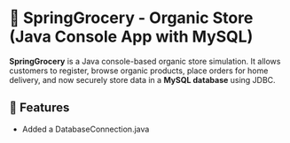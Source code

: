 # 🛒 SpringGrocery - Organic Store (Java Console App with MySQL)

**SpringGrocery** is a Java console-based organic store simulation. It allows customers to register, browse organic products, place orders for home delivery, and now securely store data in a **MySQL database** using JDBC.

## 🌟 Features
 - Added a DatabaseConnection.java
